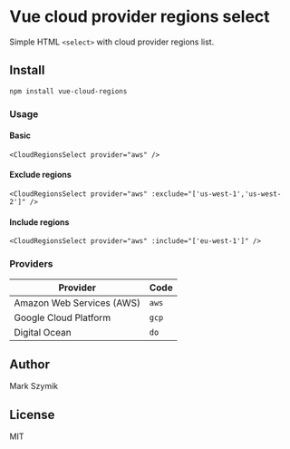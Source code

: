 
# Vue cloud provider regions select  
  
Simple HTML `<select>` with cloud provider regions list.

## Install  
```  
npm install vue-cloud-regions
```  
### Usage  
  
#### Basic
```  
<CloudRegionsSelect provider="aws" />  
```  

#### Exclude regions

```  
<CloudRegionsSelect provider="aws" :exclude="['us-west-1','us-west-2']" />  
```  
#### Include regions

```  
<CloudRegionsSelect provider="aws" :include="['eu-west-1']" />  
```  

### Providers

|Provider| Code  |
|--|--|
| Amazon Web Services (AWS) | `aws` |
| Google Cloud Platform | `gcp` |
| Digital Ocean | `do` |

  
## Author  
  
Mark Szymik  
  
## License  
  
MIT